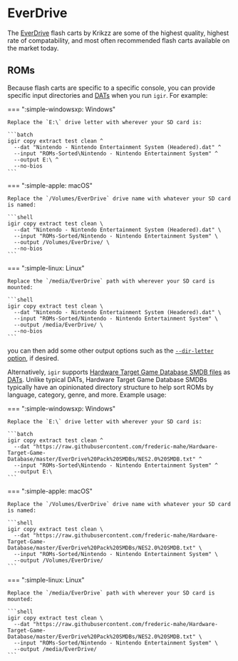 # EverDrive

The [EverDrive](https://krikzz.com/) flash carts by Krikzz are some of the highest quality, highest rate of compatability, and most often recommended flash carts available on the market today.

## ROMs

Because flash carts are specific to a specific console, you can provide specific input directories and [DATs](../../dats/introduction.md) when you run `igir`. For example:

=== ":simple-windowsxp: Windows"

    Replace the `E:\` drive letter with wherever your SD card is:

    ```batch
    igir copy extract test clean ^
      --dat "Nintendo - Nintendo Entertainment System (Headered).dat" ^
      --input "ROMs-Sorted\Nintendo - Nintendo Entertainment System" ^
      --output E:\ ^
      --no-bios
    ```

=== ":simple-apple: macOS"

    Replace the `/Volumes/EverDrive` drive name with whatever your SD card is named:

    ```shell
    igir copy extract test clean \
      --dat "Nintendo - Nintendo Entertainment System (Headered).dat" \
      --input "ROMs-Sorted/Nintendo - Nintendo Entertainment System" \
      --output /Volumes/EverDrive/ \
      --no-bios
    ```

=== ":simple-linux: Linux"

    Replace the `/media/EverDrive` path with wherever your SD card is mounted:

    ```shell
    igir copy extract test clean \
      --dat "Nintendo - Nintendo Entertainment System (Headered).dat" \
      --input "ROMs-Sorted/Nintendo - Nintendo Entertainment System" \
      --output /media/EverDrive/ \
      --no-bios
    ```

you can then add some other output options such as the [`--dir-letter` option](../../output/path-options.md), if desired.

Alternatively, `igir` supports [Hardware Target Game Database SMDB files](https://github.com/frederic-mahe/Hardware-Target-Game-Database/tree/master/EverDrive%20Pack%20SMDBs) as [DATs](../../dats/introduction.md). Unlike typical DATs, Hardware Target Game Database SMDBs typically have an opinionated directory structure to help sort ROMs by language, category, genre, and more. Example usage:

=== ":simple-windowsxp: Windows"

    Replace the `E:\` drive letter with wherever your SD card is:

    ```batch
    igir copy extract test clean ^
      --dat "https://raw.githubusercontent.com/frederic-mahe/Hardware-Target-Game-Database/master/EverDrive%20Pack%20SMDBs/NES2.0%20SMDB.txt" ^
      --input "ROMs-Sorted\Nintendo - Nintendo Entertainment System" ^
      --output E:\
    ```

=== ":simple-apple: macOS"

    Replace the `/Volumes/EverDrive` drive name with whatever your SD card is named:

    ```shell
    igir copy extract test clean \
      --dat "https://raw.githubusercontent.com/frederic-mahe/Hardware-Target-Game-Database/master/EverDrive%20Pack%20SMDBs/NES2.0%20SMDB.txt" \
      --input "ROMs-Sorted/Nintendo - Nintendo Entertainment System" \
      --output /Volumes/EverDrive/
    ```

=== ":simple-linux: Linux"

    Replace the `/media/EverDrive` path with wherever your SD card is mounted:

    ```shell
    igir copy extract test clean \
      --dat "https://raw.githubusercontent.com/frederic-mahe/Hardware-Target-Game-Database/master/EverDrive%20Pack%20SMDBs/NES2.0%20SMDB.txt" \
      --input "ROMs-Sorted/Nintendo - Nintendo Entertainment System" \
      --output /media/EverDrive/
    ```
